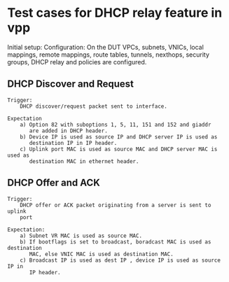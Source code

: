 # Test cases for DHCP relay feature in vpp

Initial setup:
    Configuration:
        On the DUT VPCs, subnets, VNICs, local mappings, remote mappings, route
        tables, tunnels, nexthops, security groups, DHCP relay and policies 
        are configured.

##  DHCP Discover and Request
    Trigger:
        DHCP discover/request packet sent to interface.

    Expectation
        a) Option 82 with suboptions 1, 5, 11, 151 and 152 and giaddr
           are added in DHCP header.
        b) Device IP is used as source IP and DHCP server IP is used as
           destination IP in IP header.
        c) Uplink port MAC is used as source MAC and DHCP server MAC is used as
           destination MAC in ethernet header.

## DHCP Offer and ACK
    Trigger:
        DHCP offer or ACK packet originating from a server is sent to uplink
        port

    Expectation:
        a) Subnet VR MAC is used as source MAC.
        b) If bootflags is set to broadcast, boradcast MAC is used as destination
           MAC, else VNIC MAC is used as destination MAC.
        c) Broadcast IP is used as dest IP , device IP is used as source IP in
           IP header.
